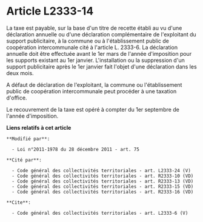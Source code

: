 # Article L2333-14

La taxe est payable, sur la base d'un titre de recette établi au vu d'une déclaration annuelle ou d'une déclaration
complémentaire de l'exploitant du support publicitaire, à la commune ou à l'établissement public de coopération
intercommunale cité à l'article L. 2333-6. La déclaration annuelle doit être effectuée avant le 1er mars de l'année
d'imposition pour les supports existant au 1er janvier. L'installation ou la suppression d'un support publicitaire après le
1er janvier fait l'objet d'une déclaration dans les deux mois. 

A défaut de déclaration de l'exploitant, la commune ou l'établissement public de coopération intercommunale peut procéder à
une taxation d'office. 

Le recouvrement de la taxe est opéré à compter du 1er septembre de l'année d'imposition.

**Liens relatifs à cet article**

	**Modifié par**:

	  - Loi n°2011-1978 du 28 décembre 2011 - art. 75

	**Cité par**:

	  - Code général des collectivités territoriales - art. L2333-24 (V)
	  - Code général des collectivités territoriales - art. R2333-10 (VD)
	  - Code général des collectivités territoriales - art. R2333-13 (VD)
	  - Code général des collectivités territoriales - art. R2333-15 (VD)
	  - Code général des collectivités territoriales - art. R2333-16 (VD)

	**Cite**:

	  - Code général des collectivités territoriales - art. L2333-6 (V)
